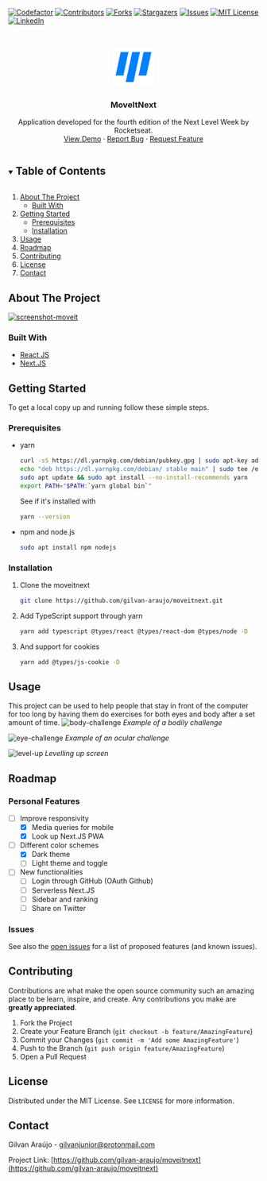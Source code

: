 <!--
*** Thanks for checking out the Best-README-Template. If you have a suggestion
*** that would make this better, please fork the moveitnext and create a pull request
*** or simply open an issue with the tag "enhancement".
*** Thanks again! Now go create something AMAZING! :D
***
***
***
*** To avoid retyping too much info. Do a search and replace for the following:
*** gilvan-araujo, moveitnext, twitter_handle, gilvanjunior@protonmail.com, MoveItNext, Application developed for the fourth edition of the Next Level Week by Rocketseat.
-->

<!-- PROJECT SHIELDS -->
<!--
*** I'm using markdown "reference style" links for readability.
*** Reference links are enclosed in brackets [ ] instead of parentheses ( ).
*** See the bottom of this document for the declaration of the reference variables
*** for contributors-url, forks-url, etc. This is an optional, concise syntax you may use.
*** https://www.markdownguide.org/basic-syntax/#reference-style-links
-->
[![Codefactor][codefactor-shield]][codefactor-url]
[![Contributors][contributors-shield]][contributors-url]
[![Forks][forks-shield]][forks-url]
[![Stargazers][stars-shield]][stars-url]
[![Issues][issues-shield]][issues-url]
[![MIT License][license-shield]][license-url]
[![LinkedIn][linkedin-shield]][linkedin-url]

<!-- PROJECT LOGO -->
<br />
<p align="center">
  <a href="https://github.com/gilvan-araujo/moveitnext">
    <img src="public/logo.svg" alt="Logo" width="80" height="80">
  </a>

  <h3 align="center">MoveItNext</h3>

  <p align="center">
    Application developed for the fourth edition of the Next Level Week by Rocketseat.
    <br />
    <a href="https://moveit-gray.vercel.app/">View Demo</a>
    ·
    <a href="https://github.com/gilvan-araujo/moveitnext/issues">Report Bug</a>
    ·
    <a href="https://github.com/gilvan-araujo/moveitnext/issues">Request Feature</a>
  </p>
</p>

<!-- TABLE OF CONTENTS -->
<details open="open">
  <summary><h2 style="display: inline-block">Table of Contents</h2></summary>
  <ol>
    <li>
      <a href="#about-the-project">About The Project</a>
      <ul>
        <li><a href="#built-with">Built With</a></li>
      </ul>
    </li>
    <li>
      <a href="#getting-started">Getting Started</a>
      <ul>
        <li><a href="#prerequisites">Prerequisites</a></li>
        <li><a href="#installation">Installation</a></li>
      </ul>
    </li>
    <li><a href="#usage">Usage</a></li>
    <li><a href="#roadmap">Roadmap</a></li>
    <li><a href="#contributing">Contributing</a></li>
    <li><a href="#license">License</a></li>
    <li><a href="#contact">Contact</a></li>
  </ol>
</details>

<!-- ABOUT THE PROJECT -->
## About The Project

[![screenshot-moveit](https://user-images.githubusercontent.com/45008443/117358250-4d45b300-ae8c-11eb-9acb-5dde5b95d887.png)](https://moveit-gray.vercel.app/)

### Built With

* [React JS](https://reactjs.org/)
* [Next.JS](https://nextjs.org/)

<!-- GETTING STARTED -->
## Getting Started

To get a local copy up and running follow these simple steps.

### Prerequisites

* yarn

  ```sh
  curl -sS https://dl.yarnpkg.com/debian/pubkey.gpg | sudo apt-key add -
  echo "deb https://dl.yarnpkg.com/debian/ stable main" | sudo tee /etc/apt/sources.list.d/yarn.list
  sudo apt update && sudo apt install --no-install-recommends yarn
  export PATH="$PATH:`yarn global bin`"
  ```

  See if it's installed with

  ```sh
  yarn --version
  ```

* npm and node.js

  ```sh
  sudo apt install npm nodejs
  ```

### Installation

1. Clone the moveitnext

   ```sh
   git clone https://github.com/gilvan-araujo/moveitnext.git
   ```

2. Add TypeScript support through yarn

   ```sh
   yarn add typescript @types/react @types/react-dom @types/node -D
   ```

3. And support for cookies

   ```sh
   yarn add @types/js-cookie -D
   ```

<!-- USAGE EXAMPLES -->
## Usage

This project can be used to help people that stay in front of the computer for too long by having them do exercises for both eyes and body after a set amount of time.
![body-challenge](https://user-images.githubusercontent.com/45008443/117358254-4e76e000-ae8c-11eb-8d04-e79eadfd774a.png)
*Example of a bodily challenge* &nbsp;

![eye-challenge](https://user-images.githubusercontent.com/45008443/117358261-4fa80d00-ae8c-11eb-8b65-f95cf5d08548.png)
*Example of an ocular challenge*

![level-up](https://user-images.githubusercontent.com/45008443/117358259-4f0f7680-ae8c-11eb-94a7-d7b8437648a5.png)
*Levelling up screen*

<!-- ROADMAP -->
## Roadmap

### Personal Features

* [ ] Improve responsivity
  * [x] Media queries for mobile
  * [x] Look up Next.JS PWA
* [ ] Different color schemes
  * [x] Dark theme
  * [ ] Light theme and toggle
* [ ] New functionalities
  * [ ] Login through GitHub (OAuth Github)
  * [ ] Serverless Next.JS
  * [ ] Sidebar and ranking
  * [ ] Share on Twitter

### Issues

See also the [open issues](https://github.com/gilvan-araujo/moveitnext/issues) for a list of proposed features (and known issues).

<!-- CONTRIBUTING -->
## Contributing

Contributions are what make the open source community such an amazing place to be learn, inspire, and create. Any contributions you make are **greatly appreciated**.

1. Fork the Project
2. Create your Feature Branch (`git checkout -b feature/AmazingFeature`)
3. Commit your Changes (`git commit -m 'Add some AmazingFeature'`)
4. Push to the Branch (`git push origin feature/AmazingFeature`)
5. Open a Pull Request

<!-- LICENSE -->
## License

Distributed under the MIT License. See `LICENSE` for more information.

<!-- CONTACT -->
## Contact

Gilvan Araújo - gilvanjunior@protonmail.com

Project Link: [https://github.com/gilvan-araujo/moveitnext](https://github.com/gilvan-araujo/moveitnext)

<!-- MARKDOWN LINKS & IMAGES -->
<!-- https://www.markdownguide.org/basic-syntax/#reference-style-links -->
[codefactor-shield]: https://img.shields.io/codefactor/grade/github/gilvan-araujo/moveitnext?style=for-the-badge
[codefactor-url]: https://www.codefactor.io/repository/github/gilvan-araujo/moveitnext
[contributors-shield]: https://img.shields.io/github/contributors/gilvan-araujo/moveitnext.svg?style=for-the-badge
[contributors-url]: https://github.com/gilvan-araujo/moveitnext/graphs/contributors
[forks-shield]: https://img.shields.io/github/forks/gilvan-araujo/moveitnext.svg?style=for-the-badge
[forks-url]: https://github.com/gilvan-araujo/moveitnext/network/members
[stars-shield]: https://img.shields.io/github/stars/gilvan-araujo/moveitnext.svg?style=for-the-badge
[stars-url]: https://github.com/gilvan-araujo/moveitnext/stargazers
[issues-shield]: https://img.shields.io/github/issues/gilvan-araujo/moveitnext.svg?style=for-the-badge
[issues-url]: https://github.com/gilvan-araujo/moveitnext/issues
[license-shield]: https://img.shields.io/github/license/gilvan-araujo/moveitnext.svg?style=for-the-badge
[license-url]: https://github.com/gilvan-araujo/moveitnext/blob/master/LICENSE.txt
[linkedin-shield]: https://img.shields.io/badge/-LinkedIn-black.svg?style=for-the-badge&logo=linkedin&colorB=555
[linkedin-url]: https://linkedin.com/in/gilvan-araujo

